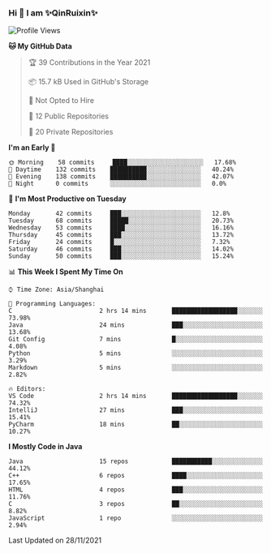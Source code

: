 <!--
**QinRuixin/QinRuixin** is a ✨ _special_ ✨ repository because its `README.md` (this file) appears on your GitHub profile.

Here are some ideas to get you started:

- 🔭 I’m currently working on ...
- 🌱 I’m currently learning ...
- 👯 I’m looking to collaborate on ...
- 🤔 I’m looking for help with ...
- 💬 Ask me about ...
- 📫 How to reach me: ...
- 😄 Pronouns: ...
- ⚡ Fun fact: ...
-->


### Hi 👋 I am ✨QinRuixin✨

<!--START_SECTION:waka-->
![Profile Views](http://img.shields.io/badge/Profile%20Views-35-blue)

**🐱 My GitHub Data** 

> 🏆 39 Contributions in the Year 2021
 > 
> 📦 15.7 kB Used in GitHub's Storage 
 > 
> 🚫 Not Opted to Hire
 > 
> 📜 12 Public Repositories 
 > 
> 🔑 20 Private Repositories  
 > 
**I'm an Early 🐤** 

```text
🌞 Morning    58 commits     ████░░░░░░░░░░░░░░░░░░░░░   17.68% 
🌆 Daytime    132 commits    ██████████░░░░░░░░░░░░░░░   40.24% 
🌃 Evening    138 commits    ██████████░░░░░░░░░░░░░░░   42.07% 
🌙 Night      0 commits      ░░░░░░░░░░░░░░░░░░░░░░░░░   0.0%

```
📅 **I'm Most Productive on Tuesday** 

```text
Monday       42 commits     ███░░░░░░░░░░░░░░░░░░░░░░   12.8% 
Tuesday      68 commits     █████░░░░░░░░░░░░░░░░░░░░   20.73% 
Wednesday    53 commits     ████░░░░░░░░░░░░░░░░░░░░░   16.16% 
Thursday     45 commits     ███░░░░░░░░░░░░░░░░░░░░░░   13.72% 
Friday       24 commits     █░░░░░░░░░░░░░░░░░░░░░░░░   7.32% 
Saturday     46 commits     ███░░░░░░░░░░░░░░░░░░░░░░   14.02% 
Sunday       50 commits     ███░░░░░░░░░░░░░░░░░░░░░░   15.24%

```


📊 **This Week I Spent My Time On** 

```text
⌚︎ Time Zone: Asia/Shanghai

💬 Programming Languages: 
C                        2 hrs 14 mins       ██████████████████░░░░░░░   73.98% 
Java                     24 mins             ███░░░░░░░░░░░░░░░░░░░░░░   13.68% 
Git Config               7 mins              █░░░░░░░░░░░░░░░░░░░░░░░░   4.08% 
Python                   5 mins              ░░░░░░░░░░░░░░░░░░░░░░░░░   3.29% 
Markdown                 5 mins              ░░░░░░░░░░░░░░░░░░░░░░░░░   2.82%

🔥 Editors: 
VS Code                  2 hrs 14 mins       ██████████████████░░░░░░░   74.32% 
IntelliJ                 27 mins             ███░░░░░░░░░░░░░░░░░░░░░░   15.41% 
PyCharm                  18 mins             ██░░░░░░░░░░░░░░░░░░░░░░░   10.27%

```

**I Mostly Code in Java** 

```text
Java                     15 repos            ███████████░░░░░░░░░░░░░░   44.12% 
C++                      6 repos             ████░░░░░░░░░░░░░░░░░░░░░   17.65% 
HTML                     4 repos             ███░░░░░░░░░░░░░░░░░░░░░░   11.76% 
C                        3 repos             ██░░░░░░░░░░░░░░░░░░░░░░░   8.82% 
JavaScript               1 repo              ░░░░░░░░░░░░░░░░░░░░░░░░░   2.94%

```



 Last Updated on 28/11/2021
<!--END_SECTION:waka-->

